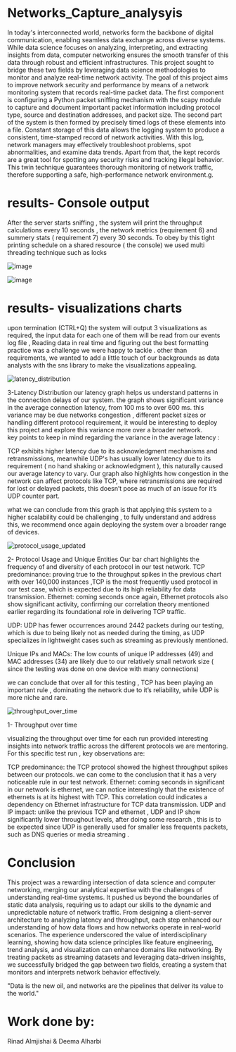 # Networks_Capture_analysyis
In today's interconnected world, networks form the backbone of digital communication, enabling seamless data exchange across diverse systems. While data science focuses on analyzing, interpreting, and extracting insights from data, computer networking ensures the smooth transfer of this data through robust and efficient infrastructures. This project sought to bridge these two fields by leveraging data science methodologies to monitor and analyze real-time network activity.
The goal of this project aims to improve network security and performance by means of a network monitoring system that records real-time packet data. The first component is configuring a Python packet sniffing mechanism with the scapy module to capture and document important packet information including protocol type, source and destination addresses, and packet size. The second part of the system is then formed by precisely timed logs of these elements into a file. Constant storage of this data allows the logging system to produce a consistent, time-stamped record of network activities. With this log, network managers may effectively troubleshoot problems, spot abnormalities, and examine data trends. Apart from that, the kept records are a great tool for spotting any security risks and tracking illegal behavior. This twin technique guarantees thorough monitoring of network traffic, therefore supporting a safe, high-performance network environment.g.

# results- Console output


After the server starts sniffing , the system will print the throughput calculations every 10 seconds , the network metrics (requirement 6) and summery stats ( requirement 7) every 30 seconds.
To obey by this tight printing schedule on a shared resource ( the console) we used multi threading technique such as locks

![image](https://github.com/user-attachments/assets/4eb51431-38ac-4824-8880-48bd5374ffe6)

![image](https://github.com/user-attachments/assets/8124f265-7114-4561-a9c0-a3ae4cf65609)


# results- visualizations charts

upon termination (CTRL+Q) the system will output 3 visualizations as required, the input data for each one of them will be read from our events log file , Reading data in real time and figuring out the best formatting practice was a challenge we were happy to tackle .
other than requirements, we wanted to add a little touch of our backgrounds as data analysts with the sns library to make the visualizations appealing.

![latency_distribution](https://github.com/user-attachments/assets/4164eb23-42aa-43a2-950d-5c70274a3766)

3-Latency Distribution
our latency graph helps us understand patterns in the connection delays of our system.
the graph shows significant variance in the average connection latency, from 100 ms to over 600 ms. this variance may be due networks congestion , different packet sizes or handling different protocol requirement, it would be interesting to deploy this project and explore this variance more over a broader network.  
key points to keep in mind regarding the variance in the average latency :

TCP exhibits higher latency due to its acknowledgment mechanisms and retransmissions, meanwhile UDP's has usually lower latency due to its requirement ( no hand shaking or acknowledgment ), this naturally caused our average latency to vary.
Our graph also highlights how congestion in the network can affect protocols like TCP, where retransmissions are required for lost or delayed packets, this doesn’t pose as much of an issue for it’s UDP counter part.

what we can conclude from this graph is that applying this system to a higher scalability could be challenging , to fully understand and address this, we recommend once again deploying the system over a broader range of devices.


![protocol_usage_updated](https://github.com/user-attachments/assets/0da9a306-05ce-4e23-bd38-cdee23f497c5)

2- Protocol Usage and Unique Entities
Our bar chart highlights the frequency of and diversity of each protocol in our test network.
 TCP predominance:
proving true to the throughput spikes in the previous chart with over 140,000 instances ,TCP is the most frequently used protocol in our test case, which is expected due to its high reliability for data transmission.
Ethernet:
coming seconds once again, Ethernet protocols also show significant activity, confirming our correlation theory mentioned earlier regarding its foundational role in delivering TCP traffic.

UDP:
UDP has fewer occurrences around 2442 packets during our testing, which is due to being likely not as needed during the timing, as UDP specializes in lightweight cases such as streaming as previously mentioned.

Unique IPs and MACs: 
The low counts of unique IP addresses (49) and MAC addresses (34) are likely due to our relatively small network size ( since the testing was done on one device with many connections)

we can conclude that over all for this testing ,  TCP has been playing an important rule , dominating the network due to it’s reliability, while UDP is more niche and rare. 

 

![throughput_over_time](https://github.com/user-attachments/assets/0e896477-e6bb-426b-ada3-9ad176526a35)

1- Throughput over time 

visualizing the throughput over time for each run provided interesting insights into network traffic across the different protocols we are mentoring.
For this specific test run , key observations are:

 TCP predominance:
the TCP  protocol showed the highest throughput spikes between our protocols. we can come to the conclusion that it has a very noticeable rule in our test network.
Ethernet:
coming seconds in significant in our network is ethernet, we can notice interestingly that the existence of ethernets is at its highest with TCP. This correlation could indicates a dependency on Ethernet infrastructure for TCP data transmission.
UDP and IP impact:
unlike the previous TCP and ethernet , UDP and IP show significantly lower throughout levels, after doing some research , this is to be expected since UDP is generally used for smaller less frequents packets, such as DNS queries or media streaming . 


 # Conclusion
 
This project was a rewarding intersection of data science and computer networking, merging our analytical expertise with the challenges of understanding real-time systems. It pushed us beyond the boundaries of static data analysis, requiring us to adapt our skills to the dynamic and unpredictable nature of network traffic. From designing a client-server architecture to analyzing latency and throughput, each step enhanced our understanding of how data flows and how networks operate in real-world scenarios.
The experience underscored the value of interdisciplinary learning, showing how data science principles like feature engineering, trend analysis, and visualization can enhance domains like networking. By treating packets as streaming datasets and leveraging data-driven insights, we successfully bridged the gap between two fields, creating a system that monitors and interprets network behavior effectively.


"Data is the new oil, and networks are the pipelines that deliver its value to the world."  


# Work done by:

Rinad Almjishai  & Deema Alharbi




